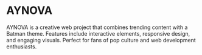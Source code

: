 # AYNOVA
AYNOVA is a creative web project that combines trending content with a Batman theme.  Features include interactive elements, responsive design, and engaging visuals.  Perfect for fans of pop culture and web development enthusiasts.
